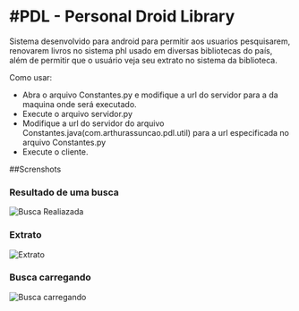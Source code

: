 #PDL - Personal Droid Library
=====

Sistema desenvolvido para android para permitir aos usuarios pesquisarem, renovarem livros no sistema phl usado em diversas bibliotecas do país, além de permitir que o usuário veja seu extrato no sistema da biblioteca.

Como usar:
* Abra o arquivo Constantes.py e modifique a url do servidor para a da maquina onde será executado.
* Execute o arquivo servidor.py
* Modifique a url do servidor do arquivo Constantes.java(com.arthurassuncao.pdl.util) para a url especificada no arquivo Constantes.py
* Execute o cliente.

##Screnshots

### Resultado de uma busca
![Busca Realiazada](https://raw.github.com/ArthurAssuncao/PDL/master/screenshots/busca_realizada.png)

### Extrato
![Extrato](https://raw.github.com/ArthurAssuncao/PDL/master/screenshots/extrato.png)

### Busca carregando
![Busca carregando](https://raw.github.com/ArthurAssuncao/PDL/master/screenshots/busca_carregando.png)
